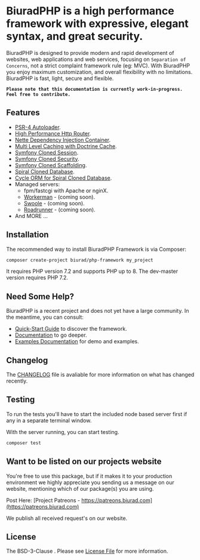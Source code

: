 # BiuradPHP is a high performance framework with expressive, elegant syntax, and great security.

BiuradPHP is designed to provide modern and rapid development of websites, web applications and web services, focusing on `Separation of Concerns`, not a strict complaint framework rule (eg: MVC). With BiuradPHP you enjoy maximum customization, and overall flexibility with no limitations. BiuradPHP is fast, light, secure and flexible.

**`Please note that this documentation is currently work-in-progress. Feel free to contribute.`**

## Features

- [PSR-4 Autoloader](https://github.com/composer/composer).
- [High Performance Http Router](https://github.com/divineniiquaye/flight-routing).
- [Nette Dependency Injection Container](https://github.com/biurad/nette-di-bridge).
- [Multi Level Caching with Doctrine Cache](https://github.com/biurad/biurad-caching).
- [Symfony Cloned Session](https://github.com/biurad/biurad-sessions).
- [Symfony Cloned Security](https://github.com/biurad/biurad-security).
- [Symfony Cloned Scaffolding](https://github.com/biurad/biurad).
- [Spiral Cloned Database](https://github.com/biurad/biurad-database).
- [Cycle ORM for Spiral Cloned Database]('https://github.com/biurad/cycle-orm-bridge').
- Managed servers:
    - fpm/fastcgi with Apache or nginX.
    - [Workerman](https://github.com/biurad/biurad-workerman) - (coming soon). 
    - [Swoole](https://github.com/biurad/biurad-swoole) - (coming soon).
    - [Roadrunner](https://github.com/biurad/biurad-roadrunner) - (coming soon).
- And MORE ...

## Installation

The recommended way to install BiuradPHP Framework is via Composer:

```bash
composer create-project biurad/php-framework my_project
```

It requires PHP version 7.2 and supports PHP up to 8. The dev-master version requires PHP 7.2.

## Need Some Help?

BiuradPHP is a recent project and does not yet have a large community.
In the meantime, you can consult:
 - [Quick-Start Guide](https://docs.biurad.com/biuradphp/framework) to discover the framework.
 - [Documentation](https://docs.biurad.com/biuradphp/getting-started) to go deeper.
 - [Examples Documentation](https://docs.birad.com/examples) for demo and examples.

## Changelog

The [CHANGELOG](CHANGELOG.md) file is avaliable for more information on what has changed recently.

## Testing

To run the tests you'll have to start the included node based server first if any in a separate terminal window.

With the server running, you can start testing.

```bash
composer test
```

## Want to be listed on our projects website

You're free to use this package, but if it makes it to your production environment we highly appreciate you sending us a message on our website, mentioning which of our package(s) you are using.

Post Here: [Project Patreons - https://patreons.biurad.com](https://patreons.biurad.com)

We publish all received request's on our website.

## License

The BSD-3-Clause . Please see [License File](LICENSE.md) for more information.
